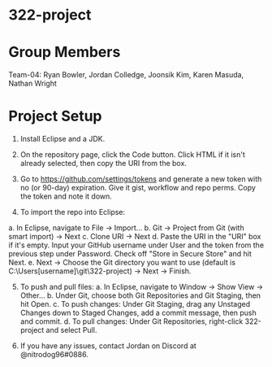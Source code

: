 # 322-project

# Group Members

Team-04: Ryan Bowler, Jordan Colledge, Joonsik Kim, Karen Masuda, Nathan Wright

# Project Setup

1. Install Eclipse and a JDK.

2. On the repository page, click the Code button. Click HTML if it isn't already selected, then copy the URI from the box.

3. Go to https://github.com/settings/tokens and generate a new token with no (or 90-day) expiration. Give it gist, workflow and repo perms. Copy the token and note it down.

4. To import the repo into Eclipse:

  a. In Eclipse, navigate to File -> Import...
  b. Git -> Project from Git (with smart import) -> Next
  c. Clone URI -> Next
  d. Paste the URI in the "URI" box if it's empty. Input your GitHub username under User and the token from the previous step under Password. Check off "Store in Secure Store" and hit Next.
  e. Next -> Choose the Git directory you want to use (default is C:\Users\[username]\git\322-project) -> Next -> Finish.
  
5. To push and pull files:
  a. In Eclipse, navigate to Window -> Show View -> Other...
  b. Under Git, choose both Git Repositories and Git Staging, then hit Open.
  c. To push changes: Under Git Staging, drag any Unstaged Changes down to Staged Changes, add a commit message, then push and commit.
  d. To pull changes: Under Git Repositories, right-click 322-project and select Pull.
  
6. If you have any issues, contact Jordan on Discord at @nitrodog96#0886.
